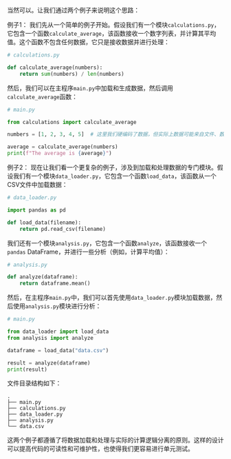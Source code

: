 当然可以。让我们通过两个例子来说明这个思路：

例子1：
我们先从一个简单的例子开始。假设我们有一个模块`calculations.py`，它包含一个函数`calculate_average`，该函数接收一个数字列表，并计算其平均值。这个函数不包含任何数据，它只是接收数据并进行处理：

```python
# calculations.py

def calculate_average(numbers):
    return sum(numbers) / len(numbers)
```

然后，我们可以在主程序`main.py`中加载和生成数据，然后调用`calculate_average`函数：

```python
# main.py

from calculations import calculate_average

numbers = [1, 2, 3, 4, 5]  # 这里我们硬编码了数据，但实际上数据可能来自文件、数据库、网络等

average = calculate_average(numbers)
print(f"The average is {average}")
```

例子2：
现在让我们看一个更复杂的例子，涉及到加载和处理数据的专门模块。假设我们有一个模块`data_loader.py`，它包含一个函数`load_data`，该函数从一个CSV文件中加载数据：

```python
# data_loader.py

import pandas as pd

def load_data(filename):
    return pd.read_csv(filename)
```

我们还有一个模块`analysis.py`，它包含一个函数`analyze`，该函数接收一个`pandas` DataFrame，并进行一些分析（例如，计算平均值）：

```python
# analysis.py

def analyze(dataframe):
    return dataframe.mean()
```

然后，在主程序`main.py`中，我们可以首先使用`data_loader.py`模块加载数据，然后使用`analysis.py`模块进行分析：

```python
# main.py

from data_loader import load_data
from analysis import analyze

dataframe = load_data("data.csv")

result = analyze(dataframe)
print(result)
```

文件目录结构如下：

```
.
├── main.py
├── calculations.py
├── data_loader.py
├── analysis.py
└── data.csv
```

这两个例子都遵循了将数据加载和处理与实际的计算逻辑分离的原则。这样的设计可以提高代码的可读性和可维护性，也使得我们更容易进行单元测试。

